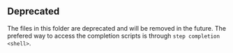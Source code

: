 ## Deprecated
The files in this folder are deprecated and will be removed in the future. The prefered way to access the completion scripts is through `step completion <shell>`.
